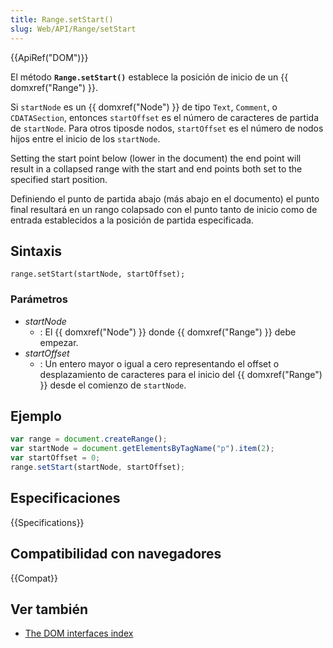 ```yaml
---
title: Range.setStart()
slug: Web/API/Range/setStart
---
```


{{ApiRef("DOM")}}

El método **`Range.setStart()`** establece la posición de inicio de un {{ domxref("Range") }}.

Si `startNode` es un {{ domxref("Node") }} de tipo `Text`, `Comment`, o `CDATASection`, entonces `startOffset` es el número de caracteres de partida de `startNode`. Para otros tiposde nodos, `startOffset` es el número de nodos hijos entre el inicio de los `startNode`.

Setting the start point below (lower in the document) the end point will result in a collapsed range with the start and end points both set to the specified start position.

Definiendo el punto de partida abajo (más abajo en el documento) el punto final resultará en un rango colapsado con el punto tanto de inicio como de entrada establecidos a la posición de partida especificada.

## Sintaxis

```
range.setStart(startNode, startOffset);
```

### Parámetros

- _startNode_
  - : El {{ domxref("Node") }} donde {{ domxref("Range") }} debe empezar.
- _startOffset_
  - : Un entero mayor o igual a cero representando el offset o desplazamiento de caracteres para el inicio del {{ domxref("Range") }} desde el comienzo de `startNode`.

## Ejemplo

```js
var range = document.createRange();
var startNode = document.getElementsByTagName("p").item(2);
var startOffset = 0;
range.setStart(startNode, startOffset);
```

## Especificaciones

{{Specifications}}

## Compatibilidad con navegadores

{{Compat}}

## Ver también

- [The DOM interfaces index](/es/docs/Web/API/Document_Object_Model)
